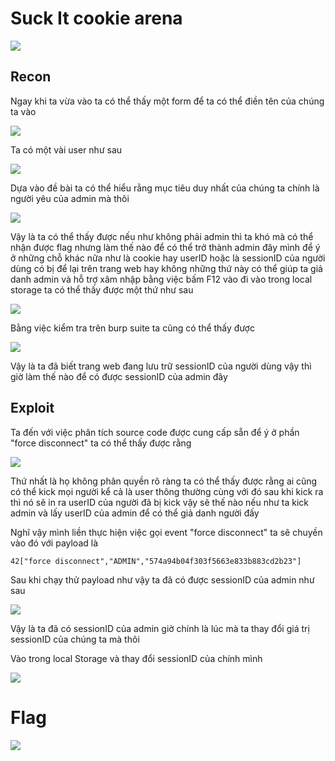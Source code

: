 # Suck It cookie arena
![](https://hackmd.io/_uploads/ryBBMxc2n.png)

## Recon
Ngay khi ta vừa vào ta có thể thấy một form để ta có thể điền tên của chúng ta vào

![](https://hackmd.io/_uploads/Hyvcfg923.png)

Ta có một vài user như sau

![](https://hackmd.io/_uploads/HJPTGgc2n.png)

Dựa vào đề bài ta có thể hiểu rằng mục tiêu duy nhất của chúng ta chính là người yêu của admin mà thôi

![](https://hackmd.io/_uploads/ry17Qx523.png)

Vậy là ta có thể thấy được nếu như không phải admin thì ta khó mà có thể nhận được flag nhưng làm thế nào để có thể trở thành admin đây mình để ý ở những chỗ khác nữa như là cookie hay userID hoặc là sessionID của người dùng có bị để lại trên trang web hay không những thứ này có thể giúp ta giả danh admin và hỗ trợ xâm nhập bằng việc bấm F12 vào đi vào trong local storage ta có thể thấy được một thứ như sau

![](https://scontent.fhan5-11.fna.fbcdn.net/v/t1.15752-9/367664530_1020808419103090_4433182304748664888_n.png?_nc_cat=100&ccb=1-7&_nc_sid=ae9488&_nc_ohc=uIFs4va-4cEAX9fTrf9&_nc_oc=AQmXBXBaenQAjoKc4DqCZOq5L0W3thyUn0H_nADya5Yf5ZDdhTH3U6muvfzU7REVUnM&_nc_ht=scontent.fhan5-11.fna&oh=03_AdSI1KyPojEP8PlRqjmiLopEpXfaQIqPadRxhf8zLpy7Kg&oe=6503EF82)


Bằng việc kiểm tra trên burp suite ta cũng có thể thấy được

![](https://scontent.fhan5-8.fna.fbcdn.net/v/t1.15752-9/367541526_1020839832246798_2697642732906250726_n.png?_nc_cat=106&ccb=1-7&_nc_sid=ae9488&_nc_ohc=KMAJQ3VqqfQAX8sMjBb&_nc_ht=scontent.fhan5-8.fna&oh=03_AdRH2KSEltNRyHcrvaVtkqF7VSCfmqc0_gRxWH_veDBJoA&oe=6503F487)

Vậy là ta đã biết trang web đang lưu trữ sessionID của người dùng vậy thì giờ làm thế nào để có được sessionID của admin đây

## Exploit

Ta đến với việc phân tích source code được cung cấp sẵn để ý ở phần "force disconnect" ta có thể thấy được rằng

![](https://scontent.fhan5-9.fna.fbcdn.net/v/t1.15752-9/367539092_1508514069959055_7317403375801494682_n.png?_nc_cat=109&ccb=1-7&_nc_sid=ae9488&_nc_ohc=Gd2A5SjaSKQAX9eWmbo&_nc_ht=scontent.fhan5-9.fna&oh=03_AdTjkfLbeHPXbDyDXcKvV4BiIsO8wKZr2ItPOBYyz1nxPA&oe=6503D6C7)

Thứ nhất là họ không phân quyền rõ ràng ta có thể thấy được rằng ai cũng có thể kick mọi người kể cả là user thông thường cùng với đó sau khi kick ra thì nó sẽ in ra userID của người đã bị kick vậy sẽ thế nào nếu như ta kick admin và lấy userID của admin để có thể giả danh người đấy

Nghĩ vậy mình liền thực hiện việc gọi event "force disconnect" ta sẽ chuyền vào đó với payload là

```bash=
42["force disconnect","ADMIN","574a94b04f303f5663e833b883cd2b23"]
```
Sau khi chạy thử payload như vậy ta đã có được sessionID của admin như sau

![](https://scontent.fhan5-11.fna.fbcdn.net/v/t1.15752-9/367612130_820815466120319_7493298921646128339_n.png?_nc_cat=103&ccb=1-7&_nc_sid=ae9488&_nc_ohc=Tn3B_f77ZFoAX8srGNf&_nc_ht=scontent.fhan5-11.fna&oh=03_AdRjakfD5J4Hj-0lL6Ce8JLCrTdO6LsD1_patl3GWUnXuA&oe=6503F178)

Vậy là ta đã có sessionID của admin giờ chính là lúc mà ta thay đổi giá trị sessionID của chúng ta mà thôi

Vào trong local Storage và thay đổi sessionID của chính mình

![](https://scontent.fhan5-2.fna.fbcdn.net/v/t1.15752-9/365844286_772218434588753_7411851499380242790_n.png?_nc_cat=102&ccb=1-7&_nc_sid=ae9488&_nc_ohc=A5fONxPsvBwAX_HB4Zv&_nc_ht=scontent.fhan5-2.fna&oh=03_AdQWgTBDJ0bq-LGaZFBJ1wYuHwiT1qYuLQMBgEv6nBJyDA&oe=65040492)

# Flag

![](https://scontent.fhan5-11.fna.fbcdn.net/v/t1.15752-9/366005883_865214761626560_9205414927878720230_n.png?_nc_cat=100&ccb=1-7&_nc_sid=ae9488&_nc_ohc=9cnxxAmhh_4AX-n161g&_nc_ht=scontent.fhan5-11.fna&oh=03_AdQVgoH8dZlH-GWJ1c02OjgcUAPji4LUvrb3X0Bs2H56uA&oe=6503DB10)





